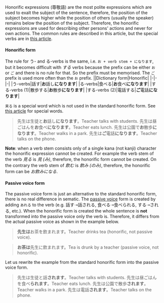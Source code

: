 Honorific expressions (尊敬語) are the most polite expressions which are used to exalt the subject of the sentence, therefore, the position of the subject becomes higher while the position of others (usually the speaker) remains below the position of the subject. Therefore, the honorific expressions are used for describing other persons' actions and never for own actions.
The common rules are described in this article, but the special verbs are in [this article](187).

#### Honorific form
The rule for う- and る-verbs is the same, i.e. `お + verb stem + になります`, but it becomes difficult with *する* verbs because the prefix can be either `お` or `ご` and there is no rule for that. So the prefix must be memorised. The `ご` prefix is used more often than the `お` prefix.
||Dictionary form|Honorific|
|-|-|-|
|う-verbs|話す|**お**話し**になります**|
|る-verbs|食べる|**お**食べ**になります**|
|する-verbs (1)|散歩する|**お**散歩**になります**|
|する-verbs (2)|電話する|**ご**電話**になります**|

`来る` is a special word which is not used in the standard honorific form. See [this article](187) for special words.

>先生は生徒と**お**話し**になります**。Teacher talks with students.
>先生は昼ごはんを**お**食べ**になります**。Teacher eats lunch.
>先生は公園で**お**散歩**になります**。Teacher walks in a park.
>先生は**ご**電話**になります**。Teacher talks on the phone.

**Note**: when a verb stem consists only of a single kana (not kanji) character the honorific expression cannot be created. For example the verb stem of the verb *見る* is *見 (み)*, therefore, the honorific form cannot be created. On the contrary the verb stem of *飲む* is *飲み (のみ)*, therefore, the honorific form can be *お飲みになる*.

#### Passive voice form
The passive voice form is just an alternative to the standard honorific form, there is no real difference in sematic.
The [passive voice](137) form is created by adding `あれる` to the verb (e.g. 話す➝話される, 食べる➝食べられる, する➝される, etc.). When the honorific form is created the whole sentence is **not** transformed into the passive voice only the verb is. Therefore, it differs from the actual passive voice as shown in the example below.

>**先生は**お茶を飲まれます。Teacher drinks tea (honorific, not passive voice).

>**お茶は**先生に飲まれます。Tea is drunk by a teacher (passive voice, not honorific).

Let us rewrite the example from the standard honorific form into the passive voice form.

>先生は生徒と話**されます**。Teacher talks with students.
>先生は昼ごはんを食べ**られます**。Teacher eats lunch.
>先生は公園で散歩**されます**。Teacher walks in a park.
>先生は電話**されます**。Teacher talks on the phone.